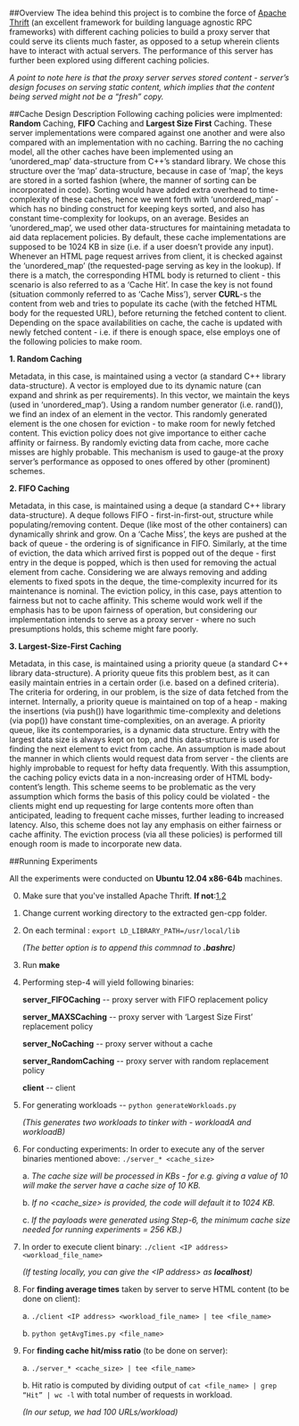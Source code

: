 ##Overview
The idea behind this project is to combine the force of [Apache Thrift](http://thrift.apache.org/) (an excellent framework for building language agnostic RPC frameworks) with different caching policies to build a proxy server that could serve its clients much faster, as opposed to a setup wherein clients have to interact with actual servers. The performance of this server has further been explored using different caching policies. 

*A point to note here is that the proxy server serves stored content - server’s design focuses on serving static content, which implies that the content being served might not be a “fresh” copy.*

##Cache Design Description
Following caching policies were implmented: **Random** Caching, **FIFO** Caching and **Largest Size First** Caching. These server implementations were compared against one another and were also compared with an implementation with no caching. Barring the no caching model, all the other caches have been implemented using an ‘unordered\_map’ data-structure from C++’s standard library. We chose this structure over the ‘map’ data-structure, because in case of ‘map’, the keys are stored in a sorted fashion (where, the manner of sorting can be incorporated in code). Sorting would have added extra overhead to time-complexity of these caches, hence we went forth with ‘unordered\_map’ - which has no binding construct for keeping keys sorted, and also has constant time-complexity for lookups, on an average. Besides an ‘unordered_map’, we used other data-structures for maintaining metadata to aid data replacement policies. By default, these cache implementations are supposed to be 1024 KB in size (i.e. if a user doesn’t provide any input).
Whenever an HTML page request arrives from client, it is checked against the ‘unordered\_map’ (the requested-page serving as key in the lookup). If there is a match, the corresponding HTML body is returned to client -  this scenario is also referred to as a ‘Cache Hit’. In case the key is not found (situation commonly referred to as ‘Cache Miss’), server __CURL__-s the content from web and tries to populate its cache (with the fetched HTML body for the requested URL), before returning the fetched content to client. Depending on the space availabilities on cache, the cache is updated with newly fetched content - i.e. if there is enough space, else employs one of the following policies to make room.

**1. Random Caching**

Metadata, in this case, is maintained using a vector (a standard C++ library data-structure). A vector is employed due to its dynamic nature (can expand and shrink as per requirements). In this vector, we maintain the keys (used in ‘unordered_map’). Using a random number generator (i.e. rand()), we find an index of an element in the vector. This randomly generated element is the one chosen for eviction - to make room for newly fetched content. 
This eviction policy does not give importance to either cache affinity or fairness. By randomly evicting data from cache, more cache misses are highly probable. This mechanism is used to gauge-at the proxy server’s performance as opposed to ones offered by other (prominent) schemes.

**2. FIFO Caching**

Metadata, in this case, is maintained using a deque (a standard C++ library data-structure). A deque follows FIFO - first-in-first-out, structure while populating/removing content. Deque (like most of the other containers) can dynamically shrink and grow. On a ‘Cache Miss’, the keys are pushed at the back of queue - the ordering is of significance in FIFO. Similarly, at the time of eviction, the data which arrived first is popped out of the deque - first entry in the deque is popped, which is then used for removing the actual element from cache. Considering we are always removing and adding elements to fixed spots in the deque, the time-complexity incurred for its maintenance is nominal.
The eviction policy, in this case, pays attention to fairness but not to cache affinity. This scheme would work well if the emphasis has to be upon fairness of operation, but considering our implementation intends to serve as a proxy server - where no such presumptions holds, this scheme might fare poorly.

**3. Largest-Size-First Caching**

Metadata, in this case, is maintained using a priority queue (a standard C++ library data-structure). A priority queue fits this problem best, as it can easily maintain entries in a certain order (i.e. based on a defined criteria). The criteria for ordering, in our problem, is the size of data fetched from the internet. Internally, a priority queue is maintained on top of a heap - making the insertions (via push()) have logarithmic time-complexity and deletions (via pop()) have constant time-complexities, on an average. A priority queue, like its contemporaries, is a dynamic data structure. Entry with the largest data size is always kept on top, and this data-structure is used for finding the next element to evict from cache.
An assumption is made about the manner in which clients would request data from server - the clients are highly improbable to request for hefty data frequently. With this assumption, the caching policy evicts data in a non-increasing order of HTML body-content’s length. This scheme seems to be problematic as the very assumption which forms the basis of this policy could be violated - the clients might end up requesting for large contents more often than anticipated, leading to frequent cache misses, further leading to increased latency. Also, this scheme does not lay any emphasis on either fairness or cache affinity.
The eviction process (via all these policies) is performed till enough room is made to incorporate new data.

##Running Experiments

All the experiments were conducted on **Ubuntu 12.04 x86-64b** machines.

0. Make sure that you've installed Apache Thrift. **If not**:[1](http://thrift.apache.org/tutorial/),[2](http://thrift.apache.org/download)
1. Change current working directory to the extracted gen-cpp folder.
2. On each terminal : `export LD_LIBRARY_PATH=/usr/local/lib`

   *(The better option is to append this commnad to __.bashrc__)*

3. Run **make**
4. Performing step-4 will yield following binaries:

   **server_FIFOCaching**  -- proxy server with FIFO replacement policy
   
   **server_MAXSCaching** -- proxy server with ‘Largest Size First’ replacement policy
   
   **server_NoCaching** -- proxy server without a cache
   
   **server_RandomCaching** -- proxy server with random replacement policy
   
   **client** -- client
   
5. For generating workloads -- `python generateWorkloads.py`

   *(This generates two workloads to tinker with - workloadA and workloadB)*
   
6. For conducting experiments:
In order to execute any of the server binaries mentioned above: `./server_* <cache_size>`

   a. *The cache size will be processed in KBs - for e.g. giving a value of 10 will make the server have a cache size of 10 KB.*
   
   b. *If no \<cache\_size\> is provided, the code will default it to 1024 KB.*
   
   c. *If the payloads were generated using Step-6, the minimum cache size needed for running experiments = 256 KB.)*
  
7. In order to execute client binary: `./client <IP address> <workload_file_name>`

   *(If testing locally, you can give the \<IP address\> as __localhost__)*

8. For **finding average times** taken by server to serve HTML content (to be done on client): 

   a. `./client <IP address> <workload_file_name> | tee <file_name>`

   b. `python getAvgTimes.py <file_name>`
   
9. For **finding cache hit/miss ratio** (to be done on server):

   a. `./server_* <cache_size> | tee <file_name>`

   b. Hit ratio is computed by dividing output of `cat <file_name> | grep “Hit” | wc -l` with total number of requests in workload.
   
   *(In our setup, we had 100 URLs/workload)*
